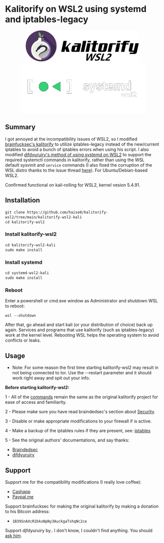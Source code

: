 # Kalitorify on WSL2 using systemd and iptables-legacy

<p align="center">
<img src="kalitorify-wsl2-kali/logo.png" width="370"/> <img src="systemd-wsl2-kali/logo.png" width="410" hspace="30"/> 
</p>

## Summary 
I got annoyed at the incompatibility issues of WSL2, so I modified [brainfucksec's kalitorify](https://github.com/brainfucksec/kalitorify) to utilize iptables-legacy instead of the new/current iptables to avoid a bunch of iptables errors when using his script. I also modified [djfdyuruiry's method of using systemd on WSL2](https://gist.github.com/djfdyuruiry/6720faa3f9fc59bfdf6284ee1f41f950) to support the required systemctl commands in kalitorify, rather than using the WSL default sysvinit and `service` commands (I also fixed the corruption of the WSL distro thanks to the issue thread [here](https://github.com.cnpmjs.org/DamionGans/ubuntu-wsl2-systemd-script/issues/36#issuecomment-732090101)). For Ubuntu/Debian-based WSL2.  

Confirmed functional on kali-rolling for WSL2, kernel vesion 5.4.91.



## Installation
```
git clone https://github.com/haise0/kalitorify-wsl2/tree/main/kalitorify-wsl2-kali
cd kalitorify-wsl2
```

### Install kalitorify-wsl2
```
cd kalitorify-wsl2-kali
sudo make install
```

### Install systemd
```
cd systemd-wsl2-kali
sudo make install
```

### Reboot
Enter a powershell or cmd.exe window as Administrator and shutdown WSL to reboot:
```
wsl --shutdown
```
After that, go ahead and start kali (or your distribution of choice) back up again. 
Services and programs that use kalitorify (such as iptables-legacy) work at the kernel level. Rebooting WSL helps the operating system to avoid conflicts or leaks.

## Usage

* Note: For some reason the first time starting kalitorify-wsl2 may result in not being connected to tor. Use the --restart parameter and it should work right away and spit out your info.

**Before starting kalitorify-wsl2:**

1 - All of the [commands]() remain the same as the original kalitorify project for ease of access and familiarity.

2 - Please make sure you have read braindedsec's section about [Security](https://github.com/BrainfuckSec/kalitorify#usage).

3 - Disable or make appropriate modifications to your firewall if is active.

4 - Make a backup of the iptables rules if they are present, see: [iptables](https://wiki.debian.org/iptables)

5 - See the original authors' documentations, and say thanks:
* [Braindedsec](https://github.com/brainfucksec)
* [djfdyuruiry](https://gist.github.com/djfdyuruiry)


## Support

Support me for the compatibility modifications (I really love coffee):
* [Cashapp](cash.app/$haise0)
* [Paypal.me](paypal.me/haise0)

Support brainfucksec for making the original kalitorify by making a donation to his Bitcoin address:

* `1B39SnAXcR2bkxNpNy3AuckgaTshqNc2ce`

Support djfdyuruiry by.. I don't know, I couldn't find anything. You should [ask him](https://gist.github.com/djfdyuruiry/6720faa3f9fc59bfdf6284ee1f41f950).
